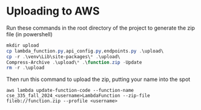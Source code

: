 # Uploading to AWS

Run these commands in the root directory of the project to generate the zip file (in powershell)
```powershell
mkdir upload
cp lambda_function.py,api_config.py,endpoints.py .\upload\
cp -r .\venv\Lib\site-packages\* .\upload\
Compress-Archive .\upload\* .\function.zip -Update
rm -r .\upload
```

Then run this command to upload the zip, putting your name into the <username> spot
```
aws lambda update-function-code --function-name cse_335_fall_2024_<username>LambdaFunction --zip-file fileb://function.zip --profile <username>
```
